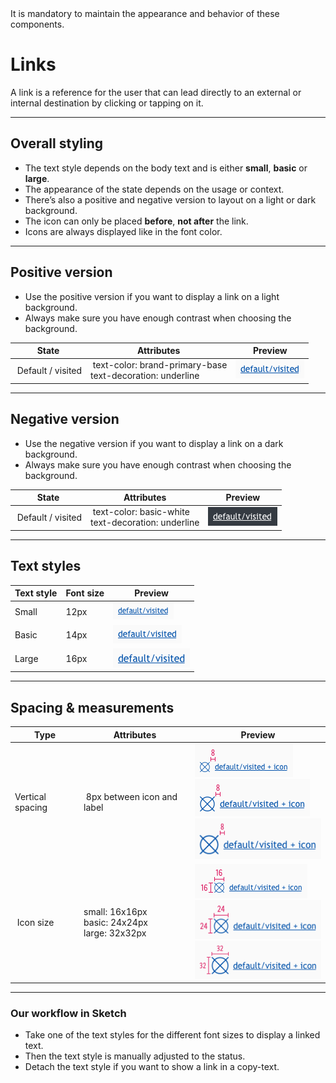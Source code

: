 <AlertWarning alertHeadline="Not modifiable">
It is mandatory to maintain the appearance and behavior of these components.
</AlertWarning>

# Links

A link is a reference for the user that can lead directly to an external or internal destination by clicking or tapping on it.

---

## Overall styling

- The text style depends on the body text and is either **small**, **basic** or **large**.
- The appearance of the state depends on the usage or context.
- There’s also a positive and negative version to layout on a light or dark background.
- The icon can only be placed **before**, **not after** the link.
- Icons are always displayed like in the font color.

---

## Positive version

- Use the positive version if you want to display a link on a light background.
- Always make sure you have enough contrast when choosing the background.

| State | Attributes | Preview |
|---|---|---|
| Default / visited | text-color: brand-primary-base<br>text-decoration: underline | ![positive: default/visited](assets/positive/basic@1x.png) |

---

## Negative version

- Use the negative version if you want to display a link on a dark background.
- Always make sure you have enough contrast when choosing the background.

| State | Attributes | Preview |
|---|---|---|
| Default / visited | text-color: basic-white<br>text-decoration: underline | ![negative: default/visited](assets/negative/basic@1x.png) |

---

## Text styles

| Text style | Font size | Preview |
|---|---|---|
| Small | 12px | ![small](assets/positive/small@1x.png) |
| Basic | 14px | ![basic](assets/positive/basic@1x.png) |
| Large | 16px | ![large](assets/positive/large@1x.png) |

---

## Spacing & measurements

| Type | Attributes | Preview |
|---|---|---|
| Vertical spacing | 8px between icon and label | ![spacing: small](assets/vertical/small@1x.png)<br>![spacing: basic](assets/vertical/basic@1x.png)<br>![spacing: large](assets/vertical/large@1x.png) |
| Icon size | small: 16x16px<br>basic: 24x24px<br>large: 32x32px | ![icon: small](assets/icon-size/small@1x.png)<br>![icon: basic](assets/icon-size/basic@1x.png)<br>![icon: large](assets/icon-size/large@1x.png)  |

---

### Our workflow in Sketch

- Take one of the text styles for the different font sizes to display a linked text.
- Then the text style is  manually adjusted to the status.
- Detach the text style if you want to show a link in a copy-text.
